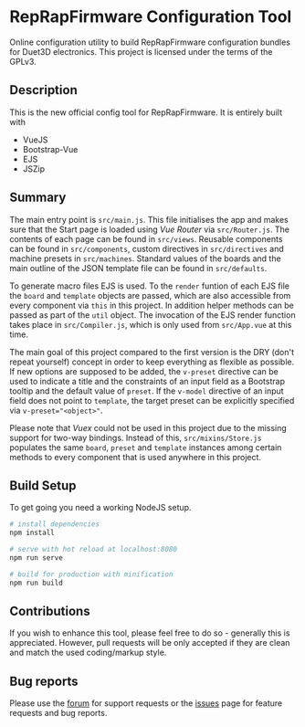 # RepRapFirmware Configuration Tool

Online configuration utility to build RepRapFirmware configuration bundles for Duet3D electronics.
This project is licensed under the terms of the GPLv3.

## Description

This is the new official config tool for RepRapFirmware.
It is entirely built with
- VueJS
- Bootstrap-Vue
- EJS
- JSZip

## Summary

The main entry point is `src/main.js`. This file initialises the app and makes sure that the Start page is loaded using *Vue Router* via `src/Router.js`. The contents of each page can be found in `src/views`.
Reusable components can be found in `src/components`, custom directives in `src/directives` and machine presets in `src/machines`.
Standard values of the boards and the main outline of the JSON template file can be found in `src/defaults`.

To generate macro files EJS is used. To the `render` funtion of each EJS file the `board` and `template` objects are passed, which are also accessible from every component via `this` in this project. In addition helper methods can be passed as part of the `util` object. The invocation of the EJS render function takes place in `src/Compiler.js`, which is only used from `src/App.vue` at this time.

The main goal of this project compared to the first version is the DRY (don't repeat yourself) concept in order to keep everything as flexible as possible.
If new options are supposed to be added, the `v-preset` directive can be used to indicate a title and the constraints of an input field as a Bootstrap tooltip and the default value of `preset`. If the `v-model` directive of an input field does not point to `template`, the target preset can be explicitly specified via `v-preset="<object>"`.

Please note that *Vuex* could not be used in this project due to the missing support for two-way bindings. Instead of this, `src/mixins/Store.js` populates the same `board`, `preset` and `template` instances among certain methods to every component that is used anywhere in this project.

## Build Setup

To get going you need a working NodeJS setup.

``` bash
# install dependencies
npm install

# serve with hot reload at localhost:8080
npm run serve

# build for production with minification
npm run build
```

## Contributions

If you wish to enhance this tool, please feel free to do so - generally this is appreciated. However, pull requests will be only accepted if they are clean and match the used coding/markup style.


## Bug reports

Please use the [forum](https://forum.duet3d.com) for support requests or the [issues](https://github.com/Duet3D/ConfigTool/issues) page for feature requests and bug reports.
